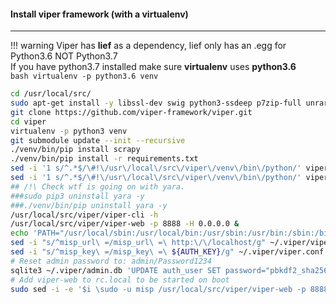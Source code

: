 #### Install viper framework (with a virtualenv)
-----------------------

!!! warning
    Viper has **lief** as a dependency, lief only has an .egg for Python3.6 NOT Python3.7<br />
    If you have python3.7 installed make sure **virtualenv** uses **python3.6**<br />
    ```bash
    virtualenv -p python3.6 venv
    ```

```bash
cd /usr/local/src/
sudo apt-get install -y libssl-dev swig python3-ssdeep p7zip-full unrar-free sqlite python3-pyclamd exiftool radare2 python3-magic python3-sqlalchemy python3-prettytable
git clone https://github.com/viper-framework/viper.git
cd viper
virtualenv -p python3 venv
git submodule update --init --recursive
./venv/bin/pip install scrapy
./venv/bin/pip install -r requirements.txt
sed -i '1 s/^.*$/\#!\/usr\/local\/src\/viper\/venv\/bin\/python/' viper-cli
sed -i '1 s/^.*$/\#!\/usr\/local\/src\/viper\/venv\/bin\/python/' viper-web
## /!\ Check wtf is going on with yara.
###sudo pip3 uninstall yara -y
###./venv/bin/pip uninstall yara -y
/usr/local/src/viper/viper-cli -h
/usr/local/src/viper/viper-web -p 8888 -H 0.0.0.0 &
echo 'PATH="/usr/local/sbin:/usr/local/bin:/usr/sbin:/usr/bin:/sbin:/bin:/usr/games:/usr/local/games:/usr/local/src/viper"' |sudo tee /etc/environment
sed -i "s/^misp_url\ =/misp_url\ =\ http:\/\/localhost/g" ~/.viper/viper.conf
sed -i "s/^misp_key\ =/misp_key\ =\ ${AUTH_KEY}/g" ~/.viper/viper.conf
# Reset admin password to: admin/Password1234
sqlite3 ~/.viper/admin.db 'UPDATE auth_user SET password="pbkdf2_sha256$100000$iXgEJh8hz7Cf$vfdDAwLX8tko1t0M1TLTtGlxERkNnltUnMhbv56wK/U="'
# Add viper-web to rc.local to be started on boot
sudo sed -i -e '$i \sudo -u misp /usr/local/src/viper/viper-web -p 8888 -H 0.0.0.0 > /tmp/viper-web_rc.local.log &\n' /etc/rc.local
```
